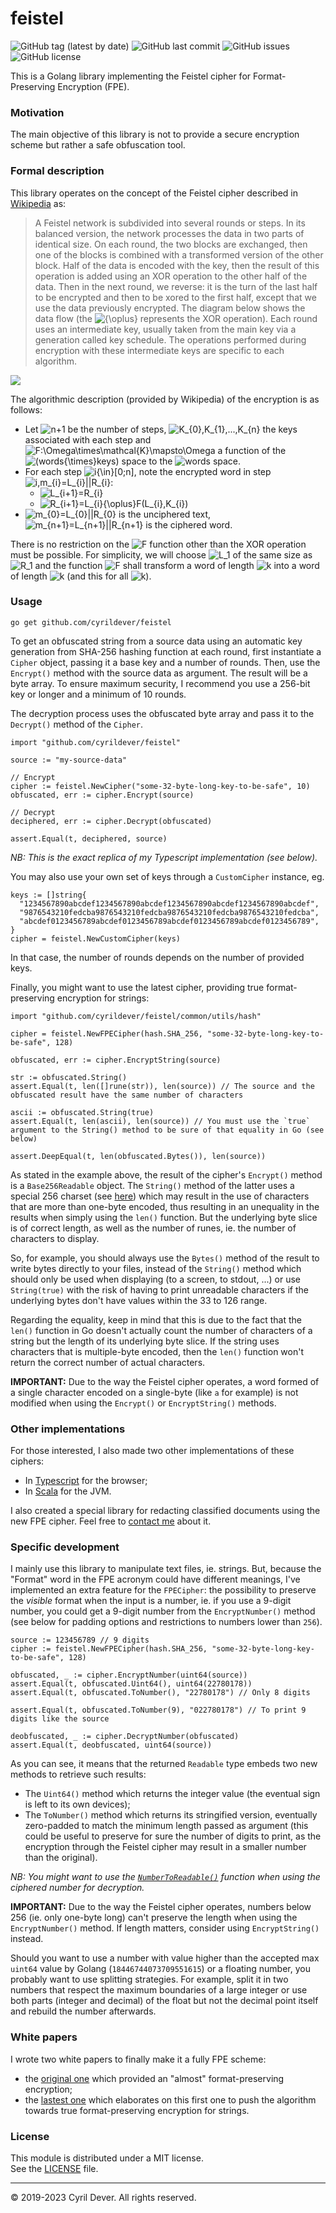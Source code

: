 # feistel

![GitHub tag (latest by date)](https://img.shields.io/github/v/tag/cyrildever/feistel)
![GitHub last commit](https://img.shields.io/github/last-commit/cyrildever/feistel)
![GitHub issues](https://img.shields.io/github/issues/cyrildever/feistel)
![GitHub license](https://img.shields.io/github/license/cyrildever/feistel)

This is a Golang library implementing the Feistel cipher for Format-Preserving Encryption (FPE).

### Motivation

The main objective of this library is not to provide a secure encryption scheme but rather a safe obfuscation tool.


### Formal description

This library operates on the concept of the Feistel cipher described in [Wikipedia](https://en.wikipedia.org/wiki/Feistel_cipher) as:
> A Feistel network is subdivided into several rounds or steps. In its balanced version, the network processes the data in two parts of identical size. On each round, the two blocks are exchanged, then one of the blocks is combined with a transformed version of the other block.
> Half of the data is encoded with the key, then the result of this operation is added using an XOR operation to the other half of the data.
> Then in the next round, we reverse: it is the turn of the last half to be encrypted and then to be xored to the first half, except that we use the data previously encrypted.
> The diagram below shows the data flow (the ![${\oplus}$](https://render.githubusercontent.com/render/math?math={\oplus}) represents the XOR operation). Each round uses an intermediate key, usually taken from the main key via a generation called key schedule. The operations performed during encryption with these intermediate keys are specific to each algorithm.

![](assets/400px-Feistel_cipher_diagram_en.svg.png)

The algorithmic description (provided by Wikipedia) of the encryption is as follows:
* Let ![$n+1$](https://render.githubusercontent.com/render/math?math=n%2B1) be the number of steps, ![$K_{0},K_{1},...,K_{n}$](https://render.githubusercontent.com/render/math?math=K_{0},K_{1},...,K_{n}) the keys associated with each step and ![$F:\Omega\times\mathcal{K}\mapsto\Omega$](https://render.githubusercontent.com/render/math?math=F:\Omega{\times}K\mapsto\Omega) a function of the ![$(words{\times}keys)$](https://render.githubusercontent.com/render/math?math=(words{\times}keys)) space to the ![$words$](https://render.githubusercontent.com/render/math?math=words) space.
* For each step ![$i{\in}[0;n]$](https://render.githubusercontent.com/render/math?math=i\in[0%3Bn]), note the encrypted word in step ![$i,m_{i}=L_{i}||R_{i}$](https://render.githubusercontent.com/render/math?math=i,m_{i}=L_{i}||R_{i}):
  * ![$L_{i+1}=R_{i}$](https://render.githubusercontent.com/render/math?math=L_{i%2B1}=R_{i})
  * ![$R_{i+1}=L_{i}{\oplus}F(L_{i},K_{i})$](https://render.githubusercontent.com/render/math?math=R_{i%2B1}=L_{i}{\oplus}F(L_{i},K_{i}))
* ![$m_{0}=L_{0}||R_{0}$](https://render.githubusercontent.com/render/math?math=m_{0}=L_{0}||R_{0}) is the unciphered text, ![$m_{n+1}=L_{n+1}||R_{n+1}$](https://render.githubusercontent.com/render/math?math=m_{n%2B1}=L_{n%2B1}||R_{n%2B1}) is the ciphered word. 

There is no restriction on the ![$F$](https://render.githubusercontent.com/render/math?math=F) function other than the XOR operation must be possible. For simplicity, we will choose ![$L_1$](https://render.githubusercontent.com/render/math?math=L_1) of the same size as ![$R_1$](https://render.githubusercontent.com/render/math?math=R_1) and the function ![$F$](https://render.githubusercontent.com/render/math?math=F) shall transform a word of length ![$k$](https://render.githubusercontent.com/render/math?math=k) into a word of length ![$k$](https://render.githubusercontent.com/render/math?math=k) (and this for all ![$k$](https://render.githubusercontent.com/render/math?math=k)).


### Usage

```
go get github.com/cyrildever/feistel
```

To get an obfuscated string from a source data using an automatic key generation from SHA-256 hashing function at each round, first instantiate a `Cipher` object, passing it a base key and a number of rounds.
Then, use the `Encrypt()` method with the source data as argument. The result will be a byte array.
To ensure maximum security, I recommend you use a 256-bit key or longer and a minimum of 10 rounds.

The decryption process uses the obfuscated byte array and pass it to the `Decrypt()` method of the `Cipher`.

```golang
import "github.com/cyrildever/feistel"

source := "my-source-data"

// Encrypt
cipher := feistel.NewCipher("some-32-byte-long-key-to-be-safe", 10)
obfuscated, err := cipher.Encrypt(source)

// Decrypt
deciphered, err := cipher.Decrypt(obfuscated)

assert.Equal(t, deciphered, source)
```
_NB: This is the exact replica of my Typescript implementation (see below)._

You may also use your own set of keys through a `CustomCipher` instance, eg.
```golang
keys := []string{
  "1234567890abcdef1234567890abcdef1234567890abcdef1234567890abcdef",
  "9876543210fedcba9876543210fedcba9876543210fedcba9876543210fedcba",
  "abcdef0123456789abcdef0123456789abcdef0123456789abcdef0123456789",
}
cipher = feistel.NewCustomCipher(keys)
```
In that case, the number of rounds depends on the number of provided keys.

Finally, you might want to use the latest cipher, providing true format-preserving encryption for strings:
```golang
import "github.com/cyrildever/feistel/common/utils/hash"

cipher = feistel.NewFPECipher(hash.SHA_256, "some-32-byte-long-key-to-be-safe", 128)

obfuscated, err := cipher.EncryptString(source)

str := obfuscated.String()
assert.Equal(t, len([]rune(str)), len(source)) // The source and the obfuscated result have the same number of characters

ascii := obfuscated.String(true)
assert.Equal(t, len(ascii), len(source)) // You must use the `true` argument to the String() method to be sure of that equality in Go (see below)

assert.DeepEqual(t, len(obfuscated.Bytes()), len(source))
```

As stated in the example above, the result of the cipher's `Encrypt()` method is a `Base256Readable` object.
The `String()` method of the latter uses a special 256 charset (see [here](common/utils/base256/readable.go)) which may result in the use of characters that are more than one-byte encoded, thus resulting in an unequality in the results when simply using the `len()` function.
But the underlying byte slice is of correct length, as well as the number of runes, ie. the number of characters to display.

So, for example, you should always use the `Bytes()` method of the result to write bytes directly to your files, instead of the `String()` method which should only be used when displaying (to a screen, to stdout, ...) or use `String(true)` with the risk of having to print unreadable characters if the underlying bytes don't have values within the 33 to 126 range.

Regarding the equality, keep in mind that this is due to the fact that the `len()` function in Go doesn't actually count the number of characters of a string but the length of its underlying byte slice. If the string uses characters that is multiple-byte encoded, then the `len()` function won't return the correct number of actual characters.

**IMPORTANT:** Due to the way the Feistel cipher operates, a word formed of a single character encoded on a single-byte (like `a` for example) is not modified when using the `Encrypt()` or `EncryptString()` methods.


### Other implementations

For those interested, I also made two other implementations of these ciphers:
* In [Typescript](https://github.com/cyrildever/feistel-cipher) for the browser;
* In [Scala](https://github.com/cyrildever/feistel-jar) for the JVM.

I also created a special library for redacting classified documents using the new FPE cipher. Feel free to [contact me](mailto:cdever@edgewhere.fr) about it.


### Specific development

I mainly use this library to manipulate text files, ie. strings. But, because the "Format" word in the FPE acronym could have different meanings, I've implemented an extra feature for the `FPECipher`: the possibility to preserve the _visible_ format when the input is a number, ie. if you use a 9-digit number, you could get a 9-digit number from the `EncryptNumber()` method (see below for padding options and restrictions to numbers lower than `256`).

```golang
source := 123456789 // 9 digits
cipher := feistel.NewFPECipher(hash.SHA_256, "some-32-byte-long-key-to-be-safe", 128)

obfuscated, _ := cipher.EncryptNumber(uint64(source))
assert.Equal(t, obfuscated.Uint64(), uint64(22780178))
assert.Equal(t, obfuscated.ToNumber(), "22780178") // Only 8 digits

assert.Equal(t, obfuscated.ToNumber(9), "022780178") // To print 9 digits like the source

deobfuscated, _ := cipher.DecryptNumber(obfuscated)
assert.Equal(t, deobfuscated, uint64(source))
```

As you can see, it means that the returned `Readable` type embeds two new methods to retrieve such results:
- The `Uint64()` method which returns the integer value (the eventual sign is left to its own devices);
- The `ToNumber()` method which returns its stringified version, eventually zero-padded to match the minimum length passed as argument (this could be useful to preserve for sure the number of digits to print, as the encryption through the Feistel cipher may result in a smaller number than the original).

_NB: You might want to use the [`NumberToReadable()`](common/utils/base256/readable.go) function when using the ciphered number for decryption._

**IMPORTANT:** Due to the way the Feistel cipher operates, numbers below 256 (ie. only one-byte long) can't preserve the length when using the `EncryptNumber()` method. If length matters, consider using `EncryptString()` instead.

Should you want to use a number with value higher than the accepted max `uint64` value by Golang (`18446744073709551615`) or a floating number, you probably want to use splitting strategies. For example, split it in two numbers that respect the maximum boundaries of a large integer or use both parts (integer and decimal) of the float but not the decimal point itself and rebuild the number afterwards.


### White papers

I wrote two white papers to finally make it a fully FPE scheme:
* the [original one](documentation/src/latex/feistel_whitepaper.pdf) which provided an "almost" format-preserving encryption;
* the [lastest one](documentation/src/latex/fpe_whitepaper.pdf) which elaborates on this first one to push the algorithm towards true format-preserving encryption for strings.


### License

This module is distributed under a MIT license. \
See the [LICENSE](LICENSE) file.


<hr />
&copy; 2019-2023 Cyril Dever. All rights reserved.
